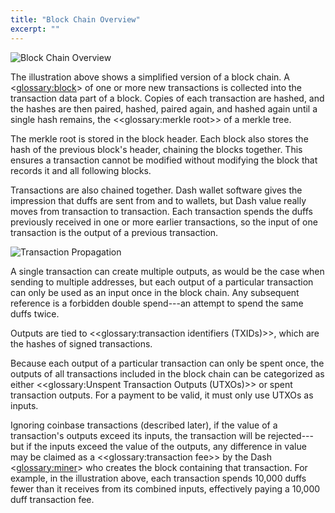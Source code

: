 ```yaml
---
title: "Block Chain Overview"
excerpt: ""
---
```

![Block Chain Overview](https://dash-docs.github.io/img/dev/en-blockchain-overview.svg)

The illustration above shows a simplified version of a block chain. A <<glossary:block>> of one or more new transactions is collected into the transaction data part of a block. Copies of each transaction are hashed, and the hashes are then paired, hashed, paired again, and hashed again until a single hash remains, the <<glossary:merkle root>> of a merkle tree.

The merkle root is stored in the block header. Each block also stores the hash of the previous block's header, chaining the blocks together. This ensures a transaction cannot be modified without modifying the block that records it and all following blocks.

Transactions are also chained together. Dash wallet software gives the impression that duffs are sent from and to wallets, but Dash value really moves from transaction to transaction. Each transaction spends the duffs previously received in one or more earlier transactions, so the input of one transaction is the output of a previous transaction.

![Transaction Propagation](https://dash-docs.github.io/img/dev/en-transaction-propagation.svg)

A single transaction can create multiple outputs, as would be the case when sending to multiple addresses, but each output of a particular transaction can only be used as an input once in the block chain. Any subsequent reference is a forbidden double spend---an attempt to spend the same duffs twice.

Outputs are tied to <<glossary:transaction identifiers (TXIDs)>>, which are the hashes of signed transactions.

Because each output of a particular transaction can only be spent once, the outputs of all transactions included in the block chain can be categorized as either <<glossary:Unspent Transaction Outputs (UTXOs)>> or spent transaction outputs. For a payment to be valid, it must only use UTXOs as inputs.

Ignoring coinbase transactions (described later), if the value of a transaction's outputs exceed its inputs, the transaction will be rejected---but if the inputs exceed the value of the outputs, any difference in value may be claimed as a <<glossary:transaction fee>> by the Dash <<glossary:miner>> who creates the block containing that transaction. For example, in the illustration above, each transaction spends 10,000 duffs fewer than it receives from its combined inputs, effectively paying a 10,000 duff transaction fee.